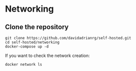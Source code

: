 # Networking

## Clone the repository

```
git clone https://github.com/davidadrianrg/self-hosted.git
cd self-hosted/networking
docker-compose up -d
```

If you want to check the network creation:

```
docker network ls
```